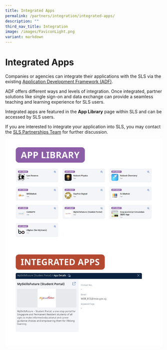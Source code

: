 ```yaml
---
title: Integrated Apps
permalink: /partners/integration/integrated-apps/
description: ""
third_nav_title: Integration
image: /images/FaviconLight.png
variant: markdown
---
```

<h1 id="integrated-apps">Integrated Apps</h1>
<p>Companies or agencies can integrate their applications with the SLS via the existing <a target="_blank" href="/files/Partnerships/adpspecifications21.pdf">Application Development Framework (ADF)</a>.</p>
<p>ADF offers different ways and levels of integration. Once integrated, partner solutions like single sign-on and data exchange can provide a seamless teaching and learning experience for SLS users.</p>
<p>Integrated apps are featured in the <strong>App Library</strong> page within SLS and can be accessed by SLS users.</p>
<p>If you are interested to integrate your application into SLS, you may contact the <a target="_blank" href="https://go.gov.sg/sls-partnerships-contact">SLS Partnerships Team</a> for further discussion.</p>

![Integrated apps](/images/3Partners/integrated.png)
